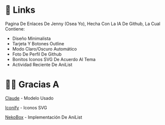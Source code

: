 # 📎 Links

Pagina De Enlaces De Jenny (Osea Yo), Hecha Con La IA De Github, La Cual Contiene:

- Diseño Minimalista
- Tarjeta Y Botones Outline
- Modo Claro/Oscuro Automático
- Foto De Perfil De Github
- Bonitos Iconos SVG De Acuerdo Al Tema
- Actividad Reciente De AniList


# 🙏🏻 Gracias A

[Claude](https://claude.ai/) - Modelo Usado

[Iconify](https://icon-sets.iconify.design/) - Iconos SVG

[NekoBox](https://github.com/RangerDigital/neko-box) - Implementación De AniList
